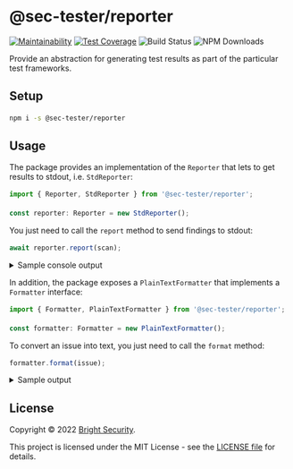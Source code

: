# @sec-tester/reporter

[![Maintainability](https://api.codeclimate.com/v1/badges/68d2f22b6a9e1e38ed21/maintainability)](https://codeclimate.com/github/NeuraLegion/sec-tester-js/maintainability)
[![Test Coverage](https://api.codeclimate.com/v1/badges/68d2f22b6a9e1e38ed21/test_coverage)](https://codeclimate.com/github/NeuraLegion/sec-tester-js/test_coverage)
![Build Status](https://github.com/NeuraLegion/sec-tester-js/actions/workflows/coverage.yml/badge.svg?branch=master&event=push)
![NPM Downloads](https://img.shields.io/npm/dw/@sec-tester/core)

Provide an abstraction for generating test results as part of the particular test frameworks.

## Setup

```bash
npm i -s @sec-tester/reporter
```

## Usage

The package provides an implementation of the `Reporter` that lets to get results to stdout, i.e. `StdReporter`:

```ts
import { Reporter, StdReporter } from '@sec-tester/reporter';

const reporter: Reporter = new StdReporter();
```

You just need to call the `report` method to send findings to stdout:

```ts
await reporter.report(scan);
```

<details>
<summary>Sample console output</summary>

![reporter-sample](reporter-sample.png)

</details>

In addition, the package exposes a `PlainTextFormatter` that implements a `Formatter` interface:

```ts
import { Formatter, PlainTextFormatter } from '@sec-tester/reporter';

const formatter: Formatter = new PlainTextFormatter();
```

To convert an issue into text, you just need to call the `format` method:

```ts
formatter.format(issue);
```

<details>
<summary>Sample output</summary>

```
Issue in Bright UI:   https://app.neuralegion.com/scans/djoqtSDRJYaR6sH8pfYpDX/issues/8iacauN1FH9vFvDCLoo42v
Name:                 Missing Strict-Transport-Security Header
Severity:             Low
Remediation:
Make sure to proprely set and configure headers on your application - missing strict-transport-security header
Details:
The engine detected a missing strict-transport-security header. Headers are used to outline communication and
improve security of application.
Extra Details:
● Missing Strict-Transport-Security Header
    The engine detected a missing Strict-Transport-Security header, which might cause data to be sent insecurely from the client to the server.
    Remedy:
     - Make sure to set this header to one of the following options:
        1. Strict-Transport-Security: max-age=<expire-time>
        2. Strict-Transport-Security: max-age=<expire-time>; includeSubDomains
        3. Strict-Transport-Security: max-age=<expire-time>; preload
    Resources:
     - https://www.owasp.org/index.php/OWASP_Secure_Headers_Project#hsts
    Issues found on the following URLs:
     - [GET] https://qa.brokencrystals.com/
```

</details>

## License

Copyright © 2022 [Bright Security](https://brightsec.com/).

This project is licensed under the MIT License - see the [LICENSE file](LICENSE) for details.
